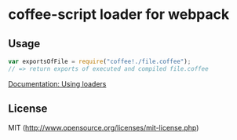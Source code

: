 # coffee-script loader for webpack

## Usage

``` javascript
var exportsOfFile = require("coffee!./file.coffee");
// => return exports of executed and compiled file.coffee
```

[Documentation: Using loaders](http://webpack.github.io/docs/using-loaders.html)

## License

MIT (http://www.opensource.org/licenses/mit-license.php)
